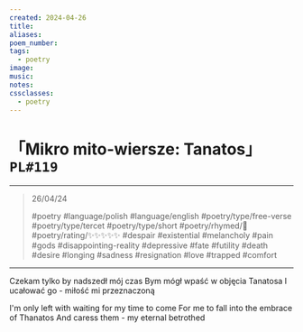 ```yaml
---
created: 2024-04-26
title:
aliases:
poem_number:
tags:
  - poetry
image:
music:
notes:
cssclasses:
  - poetry
---
```

# 「Mikro mito-wiersze: Tanatos」 `PL#119`

---

> 26/04/24
> 
> #poetry 
> #language/polish #language/english 
> #poetry/type/free-verse #poetry/type/tercet #poetry/type/short 
> #poetry/rhymed/🔴 
> #poetry/rating/✨✨✨✨✨ 
> #despair #existential #melancholy #pain #gods #disappointing-reality #depressive #fate #futility #death #desire #longing #sadness #resignation #love #trapped #comfort 

---

Czekam tylko by nadszedł mój czas
Bym mógł wpaść w objęcia Tanatosa
I ucałować go - miłość mi przeznaczoną

I'm only left with waiting for my time to come
For me to fall into the embrace of Thanatos 
And caress them - my eternal betrothed 